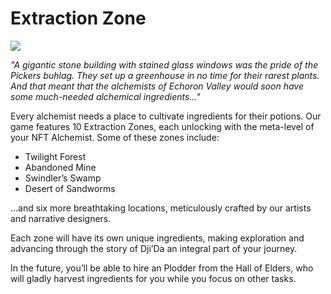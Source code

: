 # Extraction Zone
![](cad.2x.png)

*"A gigantic stone building with stained glass windows was the pride of the Pickers buhlag. They set up a greenhouse in no time for their rarest plants. And that meant that the alchemists of Echoron Valley would soon have some much-needed alchemical ingredients..."*

Every alchemist needs a place to cultivate ingredients for their potions. Our game features 10 Extraction Zones, each unlocking with the meta-level of your NFT Alchemist. Some of these zones include:

- Twilight Forest
- Abandoned Mine 
- Swindler’s Swamp
- Desert of Sandworms

…and six more breathtaking locations, meticulously crafted by our artists and narrative designers.

Each zone will have its own unique ingredients, making exploration and advancing through the story of Dji’Da an integral part of your journey.

In the future, you’ll be able to hire an Plodder from the Hall of Elders, who will gladly harvest ingredients for you while you focus on other tasks.